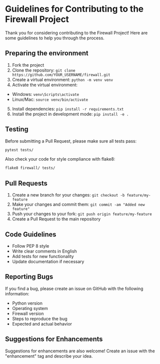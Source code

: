 # Guidelines for Contributing to the Firewall Project

Thank you for considering contributing to the Firewall Project! Here are some guidelines to help you through the process.

## Preparing the environment

1. Fork the project
2. Clone the repository: `git clone https://github.com/YOUR_USERNAME/firewall.git`
3. Create a virtual environment: `python -m venv venv`
4. Activate the virtual environment:
- Windows: `venv\Scripts\activate`
- Linux/Mac: `source venv/bin/activate`
5. Install dependencies: `pip install -r requirements.txt`
6. Install the project in development mode: `pip install -e .`

## Testing

Before submitting a Pull Request, please make sure all tests pass:

```bash
pytest tests/
```

Also check your code for style compliance with flake8:

```bash
flake8 firewall/ tests/
```

## Pull Requests

1. Create a new branch for your changes: `git checkout -b feature/my-feature`
2. Make your changes and commit them: `git commit -am "Added new feature"`
3. Push your changes to your fork: `git push origin feature/my-feature`
4. Create a Pull Request to the main repository

## Code Guidelines

- Follow PEP 8 style
- Write clear comments in English
- Add tests for new functionality
- Update documentation if necessary

## Reporting Bugs

If you find a bug, please create an issue on GitHub with the following information:

- Python version
- Operating system
- Firewall version
- Steps to reproduce the bug
- Expected and actual behavior

## Suggestions for Enhancements

Suggestions for enhancements are also welcome! Create an issue with the "enhancement" tag and describe your idea.